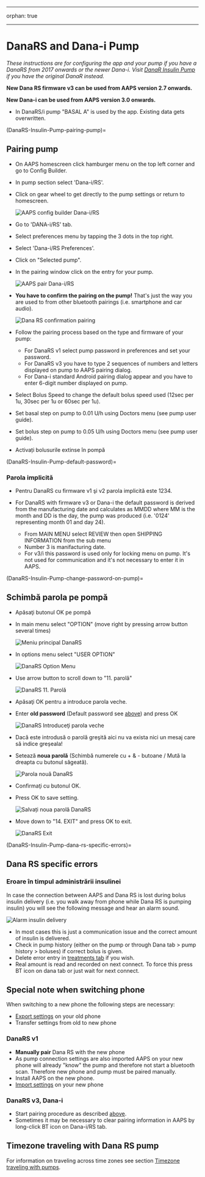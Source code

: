 * * *

orphan: true

* * *

# DanaRS and Dana-i Pump

*These instructions are for configuring the app and your pump if you have a DanaRS from 2017 onwards or the newer Dana-i. Visit [DanaR Insulin Pump](./DanaR-Insulin-Pump.md) if you have the original DanaR instead.*

**New Dana RS firmware v3 can be used from AAPS version 2.7 onwards.**

**New Dana-i can be used from AAPS version 3.0 onwards.**

* In DanaRS/i pump "BASAL A" is used by the app. Existing data gets overwritten.

(DanaRS-Insulin-Pump-pairing-pump)=

## Pairing pump

* On AAPS homescreen click hamburger menu on the top left corner and go to Config Builder.
* In pump section select 'Dana-i/RS'.
* Click on gear wheel to get directly to the pump settings or return to homescreen.
    
    ![AAPS config builder Dana-i/RS](../images/DanaRS_i_ConfigB.png)

* Go to 'DANA-i/RS' tab.

* Select preferences menu by tapping the 3 dots in the top right. 
* Select 'Dana-i/RS Preferences'.
* Click on "Selected pump".
* In the pairing window click on the entry for your pump.
    
    ![AAPS pair Dana-i/RS](../images/DanaRS_i_Pairing.png)

* **You have to confirm the pairing on the pump!** That's just the way you are used to from other bluetooth pairings (i.e. smartphone and car audio).
    
    ![Dana RS confirmation pairing](../images/DanaRS_Pairing.png)

* Follow the pairing process based on the type and firmware of your pump:
    
    * For DanaRS v1 select pump password in preferences and set your password.
    * For DanaRS v3 you have to type 2 sequences of numbers and letters displayed on pump to AAPS pairing dialog.
    * For Dana-i standard Android pairing dialog appear and you have to enter 6-digit number displayed on pump.

* Select Bolus Speed to change the default bolus speed used (12sec per 1u, 30sec per 1u or 60sec per 1u).

* Set basal step on pump to 0.01 U/h using Doctors menu (see pump user guide).
* Set bolus step on pump to 0.05 U/h using Doctors menu (see pump user guide).
* Activați bolusurile extinse în pompă

(DanaRS-Insulin-Pump-default-password)=

### Parola implicită

* Pentru DanaRS cu firmware v1 şi v2 parola implicită este 1234.
* For DanaRS with firmware v3 or Dana-i the default password is derived from the manufacturing date and calculates as MMDD where MM is the month and DD is the day, the pump was produced (i.e. '0124' representing month 01 and day 24).
    
    * From MAIN MENU select REVIEW then open SHIPPING INFORMATION from the sub menu
    * Number 3 is manifacturing date. 
    * For v3/i this password is used only for locking menu on pump. It's not used for communication and it's not necessary to enter it in AAPS.

(DanaRS-Insulin-Pump-change-password-on-pump)=

## Schimbă parola pe pompă

* Apăsaţi butonul OK pe pompă
* In main menu select "OPTION" (move right by pressing arrow button several times)
    
    ![Meniu principal DanaRS](../images/DanaRSPW_01_MainMenu.png)

* In options menu select "USER OPTION"
    
    ![DanaRS Option Menu](../images/DanaRSPW_02_OptionMenu.png)

* Use arrow button to scroll down to "11. parolă"
    
    ![DanaRS 11. Parolă](../images/DanaRSPW_03_11PW.png)

* Apăsaţi OK pentru a introduce parola veche.

* Enter **old password** (Default password see [above](#DanaRS-Insulin-Pump-default-password)) and press OK
    
    ![DanaRS Introduceţi parola veche](../images/DanaRSPW_04_11PWenter.png)

* Dacă este introdusă o parolă greşită aici nu va exista nici un mesaj care să indice greșeala!

* Setează **noua parolă** (Schimbă numerele cu + & - butoane / Mută la dreapta cu butonul săgeată).
    
    ![Parola nouă DanaRS](../images/DanaRSPW_05_PWnew.png)

* Confirmaţi cu butonul OK.

* Press OK to save setting.
    
    ![Salvați noua parolă DanaRS](../images/DanaRSPW_06_PWnewSave.png)

* Move down to "14. EXIT" and press OK to exit.
    
    ![DanaRS Exit](../images/DanaRSPW_07_Exit.png)

(DanaRS-Insulin-Pump-dana-rs-specific-errors)=

## Dana RS specific errors

### Eroare în timpul administrării insulinei

In case the connection between AAPS and Dana RS is lost during bolus insulin delivery (i.e. you walk away from phone while Dana RS is pumping insulin) you will see the following message and hear an alarm sound.

![Alarm insulin delivery](../images/DanaRS_Error_bolus.png)

* In most cases this is just a communication issue and the correct amount of insulin is delivered.
* Check in pump history (either on the pump or through Dana tab > pump history > boluses) if correct bolus is given.
* Delete error entry in [treatments tab](#screens-bolus-carbs) if you wish.
* Real amount is read and recorded on next connect. To force this press BT icon on dana tab or just wait for next connect.

## Special note when switching phone

When switching to a new phone the following steps are necessary:

* [Export settings](../Maintenance/ExportImportSettings.md) on your old phone
* Transfer settings from old to new phone

### DanaRS v1

* **Manually pair** Dana RS with the new phone
* As pump connection settings are also imported AAPS on your new phone will already "know" the pump and therefore not start a bluetooth scan. Therefore new phone and pump must be paired manually.
* Install AAPS on the new phone.
* [Import settings](../Maintenance/ExportImportSettings.md) on your new phone

### DanaRS v3, Dana-i

* Start pairing procedure as described [above](#DanaRS-Insulin-Pump-pairing-pump).
* Sometimes it may be necessary to clear pairing information in AAPS by long-click BT icon on Dana-i/RS tab.

## Timezone traveling with Dana RS pump

For information on traveling across time zones see section [Timezone traveling with pumps](#timezone-traveling-danarv2-danars).